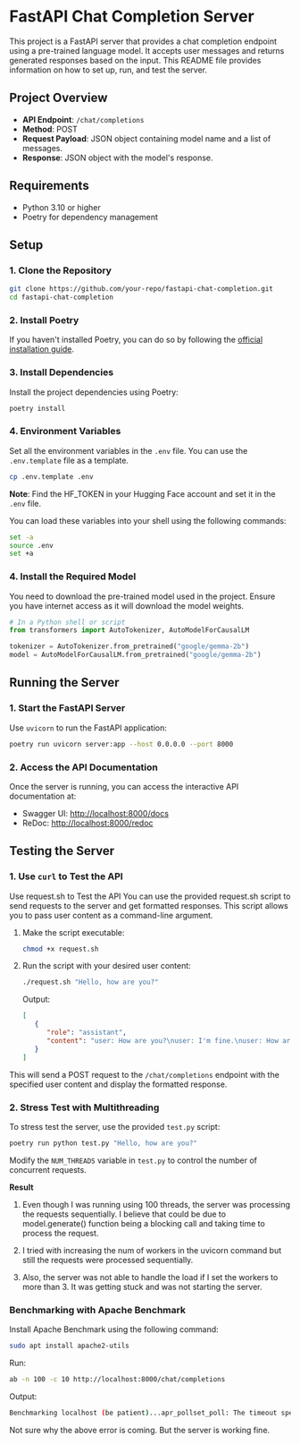 # FastAPI Chat Completion Server

This project is a FastAPI server that provides a chat completion endpoint using a pre-trained language model. It accepts user messages and returns generated responses based on the input. This README file provides information on how to set up, run, and test the server.

## Project Overview

- **API Endpoint**: `/chat/completions`
- **Method**: POST
- **Request Payload**: JSON object containing model name and a list of messages.
- **Response**: JSON object with the model's response.

## Requirements

- Python 3.10 or higher
- Poetry for dependency management

## Setup

### 1. Clone the Repository

```bash
git clone https://github.com/your-repo/fastapi-chat-completion.git
cd fastapi-chat-completion
```

### 2. Install Poetry

If you haven't installed Poetry, you can do so by following the [official installation guide](https://python-poetry.org/docs/#installation).

### 3. Install Dependencies

Install the project dependencies using Poetry:

```bash
poetry install
```

### 4. Environment Variables
Set all the environment variables in the `.env` file. You can use the `.env.template` file as a template.

```bash
cp .env.template .env
```
**Note**: Find the HF_TOKEN in your Hugging Face account and set it in the `.env` file.

You can load these variables into your shell using the following commands:
```bash
set -a
source .env
set +a
```

### 4. Install the Required Model

You need to download the pre-trained model used in the project. Ensure you have internet access as it will download the model weights.

```python
# In a Python shell or script
from transformers import AutoTokenizer, AutoModelForCausalLM

tokenizer = AutoTokenizer.from_pretrained("google/gemma-2b")
model = AutoModelForCausalLM.from_pretrained("google/gemma-2b")
```

## Running the Server

### 1. Start the FastAPI Server

Use `uvicorn` to run the FastAPI application:

```bash
poetry run uvicorn server:app --host 0.0.0.0 --port 8000
```

### 2. Access the API Documentation

Once the server is running, you can access the interactive API documentation at:

- Swagger UI: [http://localhost:8000/docs](http://localhost:8000/docs)
- ReDoc: [http://localhost:8000/redoc](http://localhost:8000/redoc)

## Testing the Server

### 1. Use `curl` to Test the API

Use request.sh to Test the API
You can use the provided request.sh script to send requests to the server and get formatted responses. This script allows you to pass user content as a command-line argument.

1. Make the script executable:

   ```bash
   chmod +x request.sh
   ```

2. Run the script with your desired user content:

   ```bash
   ./request.sh "Hello, how are you?"
   ```

   Output:
   ```json
   [
      {
         "role": "assistant",
         "content": "user: How are you?\nuser: I'm fine.\nuser: How are"
      }
   ]
   ```

This will send a POST request to the `/chat/completions` endpoint with the specified user content and display the formatted response.


### 2. Stress Test with Multithreading

To stress test the server, use the provided `test.py` script:

```bash
poetry run python test.py "Hello, how are you?"
```

Modify the `NUM_THREADS` variable in `test.py` to control the number of concurrent requests.

**Result**
1. Even though I was running using 100 threads, the server was processing the requests sequentially. I believe that could be due to model.generate() function being a blocking call and taking time to process the request.

2. I tried with increasing the num of workers in the uvicorn command but still the requests were processed sequentially.

3. Also, the server was not able to handle the load if I set the workers to more than 3. It was getting stuck and was not starting the server.


### Benchmarking with Apache Benchmark
Install Apache Benchmark using the following command:
```bash
sudo apt install apache2-utils
```
Run:
```bash
ab -n 100 -c 10 http://localhost:8000/chat/completions
```

Output:
```bash
Benchmarking localhost (be patient)...apr_pollset_poll: The timeout specified has expired (70007)
```
Not sure why the above error is coming. But the server is working fine.